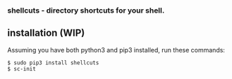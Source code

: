 ### shellcuts - directory shortcuts for your shell.  

## installation (WIP)  
Assuming you have both python3 and pip3 installed, run these commands:
```
$ sudo pip3 install shellcuts
$ sc-init
```
